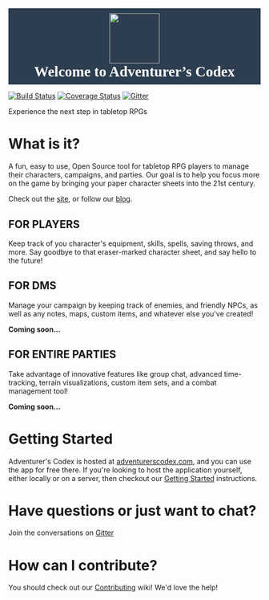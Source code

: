 <div style="background-color:#2c3e50;">
<h1 style="text-align: center; margin-top: 0.0em; margin-bottom: 0.5em; padding-bottom:0.3em; font-size: 29px; font-family: HelveticaNeue-Bold; page-break-inside: avoid; page-break-after: avoid; color: rgb(51, 51, 51); font-style: normal; color:white;">
<center><img class="tl-email-image" data-id="455053" height="100" src="http://gallery.tinyletterapp.com/c0e1ae00b92e2d758f243a5a1eecefd66836c060/images/3cd93e95-2382-429d-b599-b6368f2ca9cf.png" style="padding-top: 10px; width: 100px; max-width: 100px;" width="100" /></center>
Welcome to Adventurer&rsquo;s&nbsp;Codex</h1>
</div>

[![Build Status](https://travis-ci.org/adventurerscodex/adventurerscodex.svg?branch=develop)](https://travis-ci.org/adventurerscodex/adventurerscodex)
[![Coverage Status](https://coveralls.io/repos/github/adventurerscodex/adventurerscodex/badge.svg?branch=develop)](https://coveralls.io/github/adventurerscodex/adventurerscodex?branch=develop)
[![Gitter](https://img.shields.io/gitter/room/nwjs/nw.js.svg)](https://gitter.im/Sonictherocketman/adventurerscodex)

Experience the next step in tabletop RPGs


What is it?
===========

A fun, easy to use, Open Source tool for tabletop RPG players to manage their characters, campaigns, and parties. Our goal is to help you focus more on the game by bringing your paper character sheets into the 21st century.

Check out the [site][ac], or follow our [blog][blog].


FOR PLAYERS
-----------

Keep track of you character's equipment, skills, spells, saving throws, and more. Say goodbye to that eraser-marked character sheet, and say hello to the future!


FOR DMS
-------

Manage your campaign by keeping track of enemies, and friendly NPCs, as well as any notes, maps, custom items, and whatever else you've created!

**Coming soon...**


FOR ENTIRE PARTIES
------------------

Take advantage of innovative features like group chat, advanced time-tracking, terrain visualizations, custom item sets, and a combat management tool!

**Coming soon...**

Getting Started
===============

Adventurer's Codex is hosted at [adventurerscodex.com](https://adventurerscodex.com), and you can use the app for free there. If you're looking to host the application yourself, either locally or on a server, then checkout our [Getting Started][gs] instructions.


Have questions or just want to chat?
=====================

Join the conversations on [Gitter](https://gitter.im/Sonictherocketman/adventurerscodex)


How can I contribute?
=====================

You should check out our [Contributing][contributing] wiki! We'd love the help!

[blog]: https://adventurerscodex.com/blog.html
[ac]: https://adventurerscodex.com
[gs]: https://github.com/adventurerscodex/adventurerscodex/wiki/Getting-Started
[contributing]: https://github.com/adventurerscodex/adventurerscodex/wiki/Contributing
